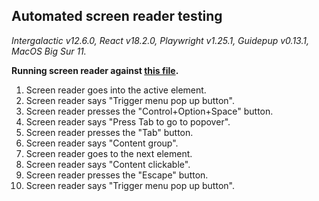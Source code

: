 ## Automated screen reader testing

_Intergalactic v12.6.0, React v18.2.0, Playwright v1.25.1,
Guidepup v0.13.1, MacOS Big Sur 11._

**Running screen reader against [this file](https://github.com/semrush/intergalactic/blob/master/website/docs/components/dropdown/examples/dropdown.jsx).**

1. Screen reader goes into the active element.
2. Screen reader says "Trigger menu pop up button".
3. Screen reader presses the "Control+Option+Space" button.
4. Screen reader says "Press Tab to go to popover".
5. Screen reader presses the "Tab" button.
6. Screen reader says "Content group".
7. Screen reader goes to the next element.
8. Screen reader says "Content clickable".
9. Screen reader presses the "Escape" button.
10. Screen reader says "Trigger menu pop up button".
